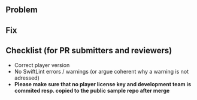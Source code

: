 ## Problem
<!-- Describe the problem briefly -->

## Fix
<!-- Describe how you fixed it -->

## Checklist (for PR submitters and reviewers)
- Correct player version
- No SwiftLint errors / warnings (or argue coherent why a warning is not adressed)
- **Please make sure that no player license key and development team is commited resp. copied to the public sample repo after merge**
<!-- For every PR that gets merged although it violates the checklist, the PR submitter and all reviewers buy a round of drinks for the whole player team! -->
